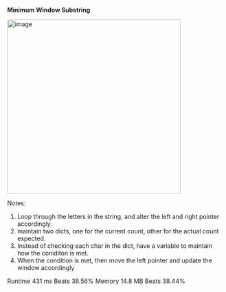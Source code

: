 **Minimum Window Substring**

<img width="404" alt="image" src="https://user-images.githubusercontent.com/25766765/209254967-22774d41-d161-4585-9f39-ba7532ca24a7.png">

Notes:
1. Loop through the letters in the string, and alter the left and right pointer accordingly.
2. maintain two dicts, one for the current count, other for the actual count expected.
3. Instead of checking each char in the dict, have a variable to maintain how the coniditon is met.
4. When the condition is met, then move the left pointer and update the window accordingly

Runtime
431 ms
Beats
38.56%
Memory
14.8 MB
Beats
38.44%
